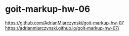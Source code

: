 # goit-markup-hw-06

https://github.com/AdrianMiarczynski/goit-markup-hw-07
<br/>
https://adrianmiarczynski.github.io/goit-markup-hw-07/
